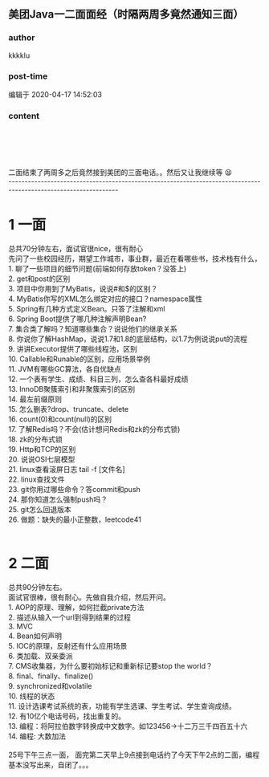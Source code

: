 ## 美团Java一二面面经（时隔两周多竟然通知三面）
### author 
kkkklu
### post-time 

编辑于  2020-04-17 14:52:03
### content 
<div class="post-topic-des nc-post-content">
 <h1>
  <br/>
 </h1>
 <div>
  二面结束了两周多之后竟然接到美团的三面电话。。然后又让我继续等
  <span>
   😫
  </span>
  <span>
  </span>
 </div>
 <div>
  ----------------------------------------------------------------------------------------------------------------
 </div>
 <h1>
  1 一面
 </h1>
 <div>
  总共70分钟左右，面试官很nice，很有耐心
 </div>
 先问了一些校园经历，期望工作城市，事业群，最近在看哪些书，技术栈有什么，
 <br/>
 1. 聊了一些项目的细节问题(前端如何存放token？没答上)
 <br/>
 2. get和post的区别
 <br/>
 3. 项目中你用到了MyBatis，说说#和$的区别？
 <br/>
 4. MyBatis你写的XML怎么绑定对应的接口？namespace属性
 <br/>
 5. Spring有几种方式定义Bean。只答了注解和xml
 <br/>
 6. Spring Boot提供了哪几种注解声明Bean?
 <br/>
 7. 集合类了解吗？知道哪些集合？说说他们的继承关系
 <br/>
 8. 你说你了解HashMap，说说1.7和1.8的底层结构，以1.7为例说说put的流程
 <br/>
 <div>
  9. 讲讲Executor提供了哪些线程池，区别
 </div>
 <div>
  10. Callable和Runable的区别，应用场景举例
  <span>
  </span>
  <br/>
 </div>
 11. JVM有哪些GC算法，各自优缺点
 <br/>
 12. 一个表有学生、成绩、科目三列，怎么查各科最好成绩
 <br/>
 13. InnoDB聚簇索引和非聚簇索引的区别
 <br/>
 14. 最左前缀原则
 <br/>
 15. 怎么删表?drop、truncate、delete
 <br/>
 16. count(0)和count(null)的区别
 <br/>
 17. 了解Redis吗？不会(估计想问Redis和zk的分布式锁)
 <br/>
 18. zk的分布式锁
 <br/>
 19. Http和TCP的区别
 <br/>
 20. 说说OSI七层模型
 <br/>
 21. linux查看滚屏日志 tail -f [文件名]
 <br/>
 22. linux查找文件
 <br/>
 23. git你用过哪些命令？答commit和push
 <br/>
 24. 那你知道怎么强制push吗？
 <br/>
 25. git怎么回退版本
 <br/>
 <div>
  26. 做题：缺失的最小正整数，leetcode41
 </div>
 <div>
  <br/>
 </div>
 <h1>
  2 二面
 </h1>
 <div>
  总共90分钟左右。
  <br/>
  面试官很棒，很有耐心。先做自我介绍，然后开问。
  <br/>
  1. AOP的原理、理解，如何拦截private方法
  <br/>
  2. 描述从输入一个url到得到结果的过程
  <br/>
  3. MVC
  <br/>
  4. Bean如何声明
  <br/>
  5. IOC的原理，反射还有什么应用场景
  <br/>
  6. 类加载、双亲委派
  <br/>
  7. CMS收集器，为什么要初始标记和重新标记要stop the world？
  <br/>
  8. final、finally、finalize()
  <br/>
  9. synchronized和volatile
 </div>
 <div>
  10. 线程的状态
  <br/>
  11. 设计选课考试系统的表，功能有学生选课、学生考试、学生查询成绩。
  <br/>
  12. 有10亿个电话号码，找出重复的。
  <br/>
  13. 编程：将阿拉伯数字转换成中文数字。如123456-&gt;十二万三千四百五十六
  <br/>
  14. 编程: 大数加法
  <br/>
  <br/>
 </div>
 <div>
  <span>
   25号下午三点一面，
  </span>
  面完第二天早上9点接到电话约了今天下午2点的二面，编程基本没写出来，自闭了。。。
  <br/>
 </div>
 <div>
  <br/>
 </div>
</div>
